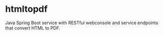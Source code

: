 # htmltopdf
Java Spring Boot service with RESTful webconsole and service endpoints that convert HTML to PDF.

